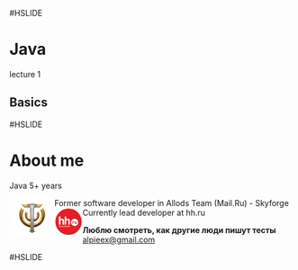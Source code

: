 #HSLIDE
# Java
lecture 1
## Basics

#HSLIDE
# About me
Java 5+ years  

<div>
<img src="lecture01/presentation/assets/img/sf.png" alt="sf" align="middle" style="width: 80px; float: left;"/> Former software developer in Allods Team (Mail.Ru) - Skyforge
</div>

<div>
<img src="lecture01/presentation/assets/img/hh.png" alt="hh" align="middle" style="width: 50px; float: left;"/> Currently lead developer at hh.ru
</div>

**Люблю смотреть, как другие люди пишут тесты**
alpieex@gmail.com

#HSLIDE